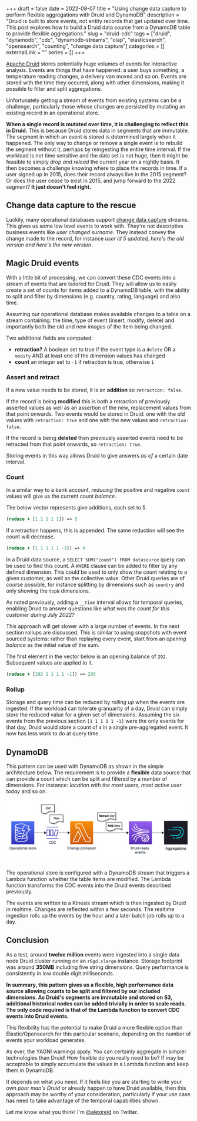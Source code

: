 +++ 
draft = false
date = 2022-08-07
title = "Using change data capture to perform flexible aggregations with Druid and DynamoDB"
description = "Druid is built to store events, not entity records that get updated over time. This post explores how to build a Druid data source from a DynamoDB table to provide flexible aggregations."
slug = "druid-cdc"
tags = ["druid", "dynamodb", "cdc", "dynamodb-streams", "olap", "elasticsearch", "opensearch", "counting", "change data capture"]
categories = []
externalLink = ""
series = []
+++

[Apache Druid](https://druid.apache.org) stores potentially huge volumes of events for interactive analysis. Events are things that have happened: a user buys something, a temperature reading changes, a delivery van moved and so on. Events are stored with the time they occured, along with other dimensions, making it possible to filter and split aggregations.

Unfortunately getting a stream of events from existing systems can be a challenge, particularly those whose changes are persisted by mutating an existing record in an operational store.

**When a single record is mutated over time, it is challenging to reflect this in Druid.** This is because Druid stores data in segments that are immutable. The segment in which an event is stored is determined largely when it happened. The only way to change or remove a single event is to rebuild the segment without it, perhaps by reingesting the entire time interval. If the workload is not time sensitive and the data set is not huge, then it might be feasible to simply _drop and reload_ the current year on a nightly basis. It then becomes a challenge knowing where to place the records in time. If a user signed up in 2015, does their record always live in the 2015 segment? Or does the user cease to exist in 2015, and jump forward to the 2022 segment? **It just doesn't feel right.**

## Change data capture to the rescue
Luckily, many operational databases support [change data capture](https://en.wikipedia.org/wiki/Change_data_capture) streams. This gives us some low level events to work with. They're not descriptive business events like _user changed surname_. They instead convey the change made to the record, for instance _user id 5 updated, here's the old version and here's the new version_.

## Magic Druid events
With a little bit of processing, we can convert these CDC events into a stream of events that are tailored for Druid. They will allow us to easliy create a set of counts for items added to a DynamoDB table, with the ability to split and filter by dimensions (e.g. country, rating, language) and also time. 

Assuming our operational database makes available changes to a table on a stream containing: the time, type of event (insert, modify, delete) and importantly both the old and new _images_ of the item being changed.

Two additional fields are computed:
- **retraction?** A boolean set to true if the event type is a `delete` OR a `modify` AND at least one of the dimension values has changed
- **count** an integer set to `-1` if retraction is true, otherwise `1`

### Assert and retract
If a new value needs to be stored, it is an **addition** so `retraction: false`.

If the record is being **modified** this is both a retraction of previously asserted values as well as an assertion of the new, replacement values from that point onwards. Two events would be stored in Druid: one with the old values with `retraction: true` and one with the new values and `retraction: false`.

If the record is being **deleted** then previously asserted events need to be retracted from that point onwards, so `retraction: true`.

Storing events in this way allows Druid to give answers _as of_ a certain date interval.

### Count
In a similar way to a bank account, _reducing_ the positive and negative `count` values will give us the current count _balance_. 

The below vector represents give additions, each set to 5.

```clojure
(reduce + [1 1 1 1 1]) => 5
```

If a retraction happens, this is appended. The same reduction will see the count will decrease.
```clojure
(reduce + [1 1 1 1 1 -1]) => 4
```

In a Druid data source, a `SELECT SUM("count") FROM datasource` query can be used to find this count. A `WHERE` clause can be added to filter by any defined dimension. This could be used to only show the count relating to a given customer, as well as the collective value. Other Druid queries are of course possible, for instance splitting by dimensions such as `country` and only showing the `topN` dimensions.

As noted previously, adding a `__time` interval allows for temporal queries, enabling Druid to answer questions like _what was the count for this customer during July 2022?_

This approach will get slower with a large number of events. In the next section rollups are discussed. This is similar to using snapshots with event sourced systems: rather than replaying every event, start from an _opening balance_ as the initial value of the sum.

The first element in the vector below is an opening balance of `292`. Subsequent values are applied to it.

```clojure
(reduce + [292 1 1 1 1 -1]) => 295
```

### Rollup
Storage and query time can be reduced by _rolling up_ when the events are ingested. If the workload can tolerate granuarity of a day, Druid can simply store the reduced value for a given set of dimensions. Assuming the six events from the previous section `[1 1 1 1 1 -1]` were the only events for that day, Druid would store a count of `4` in a single pre-aggregated event. It now has less work to do at query time.

## DynamoDB
This pattern can be used with DynamoDB as shown in the simple architecture below. The requirement is to provide a **flexible** data source that can provide a count which can be split and filtered by a number of dimensions. For instance: _location with the most users_, _most active user today_ and so on.

![Architecture diagram showing DynamoDB feeding into Druid via a Lambda function](ddb-druid-cdc.png)

The operational store is configured with a DynamoDB stream that triggers a Lambda function whether the table items are modified. The Lambda function transforms the CDC events into the Druid events described previously. 

The events are written to a Kinesis stream which is then ingested by Druid in realtime. Changes are reflected within a few seconds. The realtime ingestion rolls up the events by the hour and a later batch job rolls up to a day.

## Conclusion
As a test, around **twelve million** events were ingested into a single data node Druid cluster running on an `r6gd.xlarge` instance. Storage footprint was around **350MB** including five string dimensions. Query performance is consistently in low double digit milliseconds.

**In summary, this pattern gives us a flexible, high performance data source allowing counts to be split and filtered by our included dimensions. As Druid's segments are immutable and stored on S3, additional historical nodes can be added trivially in order to scale reads. The only code required is that of the Lambda function to convert CDC events into Druid events.**

This flexibility has the potential to make Druid a more flexible option than Elastic/Opensearch for this particular scenario, depending on the number of events your workload generates. 

As ever, the YAGNI warnings apply. You can certainly aggregate in simpler technologies than Druid! How flexible do you really need to be? If may be acceptable to simply accumulate the values in a Lambda function and keep them in DynamoDB.

It depends on what you need. If it feels like you are starting to write your own _poor man's Druid_ or already happen to have Druid available, then this approach may be worthy of your consideration, particularly if your use case has need to take advantage of the temporal capabilities shown.

Let me know what you think! I'm [@alexjreid](https://twitter.com/AlexJReid) on Twitter.